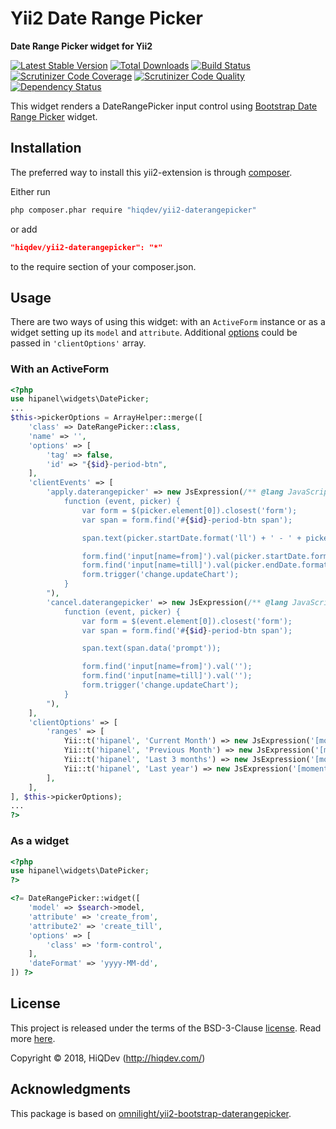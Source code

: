 # Yii2 Date Range Picker

**Date Range Picker widget for Yii2**

[![Latest Stable Version](https://poser.pugx.org/hiqdev/yii2-daterangepicker/v/stable)](https://packagist.org/packages/hiqdev/yii2-daterangepicker)
[![Total Downloads](https://poser.pugx.org/hiqdev/yii2-daterangepicker/downloads)](https://packagist.org/packages/hiqdev/yii2-daterangepicker)
[![Build Status](https://img.shields.io/travis/hiqdev/yii2-daterangepicker.svg)](https://travis-ci.org/hiqdev/yii2-daterangepicker)
[![Scrutinizer Code Coverage](https://img.shields.io/scrutinizer/coverage/g/hiqdev/yii2-daterangepicker.svg)](https://scrutinizer-ci.com/g/hiqdev/yii2-daterangepicker/)
[![Scrutinizer Code Quality](https://img.shields.io/scrutinizer/g/hiqdev/yii2-daterangepicker.svg)](https://scrutinizer-ci.com/g/hiqdev/yii2-daterangepicker/)
[![Dependency Status](https://www.versioneye.com/php/hiqdev:yii2-daterangepicker/dev-master/badge.svg)](https://www.versioneye.com/php/hiqdev:yii2-daterangepicker/dev-master)

This widget renders a DateRangePicker input control using [Bootstrap Date Range Picker] widget.

[Bootstrap Date Range Picker]: http://www.daterangepicker.com/

## Installation

The preferred way to install this yii2-extension is through [composer](http://getcomposer.org/download/).

Either run

```sh
php composer.phar require "hiqdev/yii2-daterangepicker"
```

or add

```json
"hiqdev/yii2-daterangepicker": "*"
```

to the require section of your composer.json.

## Usage

There are two ways of using this widget: with an `ActiveForm` instance or
as a widget setting up its `model` and `attribute`.
Additional [options] could be passed in `'clientOptions'` array.

[options]: http://www.daterangepicker.com/#options

### With an ActiveForm

```php
<?php
use hipanel\widgets\DatePicker;
...
$this->pickerOptions = ArrayHelper::merge([
    'class' => DateRangePicker::class,
    'name' => '',
    'options' => [
        'tag' => false,
        'id' => "{$id}-period-btn",
    ],
    'clientEvents' => [
        'apply.daterangepicker' => new JsExpression(/** @lang JavaScript */"
            function (event, picker) {
                var form = $(picker.element[0]).closest('form');
                var span = form.find('#{$id}-period-btn span');

                span.text(picker.startDate.format('ll') + ' - ' + picker.endDate.format('ll'));

                form.find('input[name=from]').val(picker.startDate.format());
                form.find('input[name=till]').val(picker.endDate.format());
                form.trigger('change.updateChart');
            }
        "),
        'cancel.daterangepicker' => new JsExpression(/** @lang JavaScript */"
            function (event, picker) {
                var form = $(event.element[0]).closest('form');
                var span = form.find('#{$id}-period-btn span');

                span.text(span.data('prompt'));

                form.find('input[name=from]').val('');
                form.find('input[name=till]').val('');
                form.trigger('change.updateChart');
            }
        "),
    ],
    'clientOptions' => [
        'ranges' => [
            Yii::t('hipanel', 'Current Month') => new JsExpression('[moment().startOf("month"), new Date()]'),
            Yii::t('hipanel', 'Previous Month') => new JsExpression('[moment().subtract(1, "month").startOf("month"), moment().subtract(1, "month").endOf("month")]'),
            Yii::t('hipanel', 'Last 3 months') => new JsExpression('[moment().subtract(3, "month").startOf("month"), new Date()]'),
            Yii::t('hipanel', 'Last year') => new JsExpression('[moment().subtract(1, "year").startOf("year"), new Date()]'),
        ],
    ],
], $this->pickerOptions);
...
?>
```

### As a widget

```php
<?php
use hipanel\widgets\DatePicker;
?>

<?= DateRangePicker::widget([
    'model' => $search->model,
    'attribute' => 'create_from',
    'attribute2' => 'create_till',
    'options' => [
        'class' => 'form-control',
    ],
    'dateFormat' => 'yyyy-MM-dd',
]) ?>
```

## License

This project is released under the terms of the BSD-3-Clause [license](LICENSE).
Read more [here](http://choosealicense.com/licenses/bsd-3-clause).

Copyright © 2018, HiQDev (http://hiqdev.com/)

## Acknowledgments

This package is based on [omnilight/yii2-bootstrap-daterangepicker].

[omnilight/yii2-bootstrap-daterangepicker]: https://github.com/omnilight/yii2-bootstrap-daterangepicker
